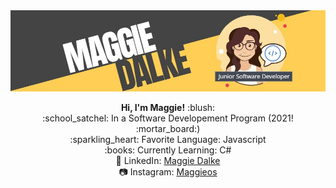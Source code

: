 <img src="https://github.com/maggiedalke/maggiedalke/blob/main/images/Maggie-Header.jpg">
<p align="center">
  <strong> Hi, I'm Maggie!</strong> :blush: <br> 
:school_satchel: In a Software Developement Program (2021! :mortar_board:) <br>
:sparkling_heart: Favorite Language: Javascript <br>
:books: Currently Learning: C# <br>
💼 LinkedIn: <a href="https://www.linkedin.com/in/maggie-courtney-dalke-6b9b00194">Maggie Dalke</a> <br>
📷 Instagram: <a href="https://www.instagram.com/maggioes/">Maggieos</a><br>
</p>
